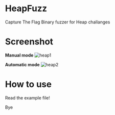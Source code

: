 # HeapFuzz
Capture The Flag Binary fuzzer for Heap challanges

# Screenshot

**Manual mode**
![heap1](https://github.com/dzonerzy/HeapFuzz/blob/master/heap1.png "Heap 1")

**Automatic mode**
![heap2](https://github.com/dzonerzy/HeapFuzz/blob/master/heap2.png "Heap 2")

# How to use
Read the example file!

Bye
